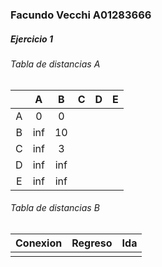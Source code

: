 ### Facundo Vecchi A01283666

##### Ejercicio 1
###### Tabla de distancias A
|     |  A  |  B  |  C  |  D  |  E  |
|:---:|:---:|:---:|:---:|:---:|:---:|
|  A  |  0  |  0  |     |     |     |
|  B  | inf | 10  |     |     |     |
|  C  | inf |  3  |     |     |     |
|  D  | inf | inf |     |     |     |
|  E  | inf | inf |     |     |     |

###### Tabla de distancias B
| Conexion | Regreso | Ida | 
|:--------:|:-------:|:---:|
|          |         |     |
